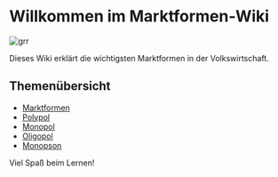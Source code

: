 # Willkommen im Marktformen-Wiki


![grr](images/Märkte.png)


Dieses Wiki erklärt die wichtigsten Marktformen in der Volkswirtschaft.



## Themenübersicht

- [Marktformen](Marktformen.md)
- [Polypol](Polypol.md)
- [Monopol](Monopol.md)
- [Oligopol](Oligopol.md)
- [Monopson](Monopson.md)



Viel Spaß beim Lernen!